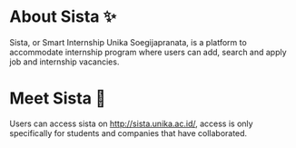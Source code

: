 # About Sista ✨
Sista, or Smart Internship Unika Soegijapranata, is a platform to accommodate internship program where users can add, search and apply job and internship vacancies.

# Meet Sista 👋
Users can access sista on http://sista.unika.ac.id/, access is only specifically for students and companies that have collaborated.